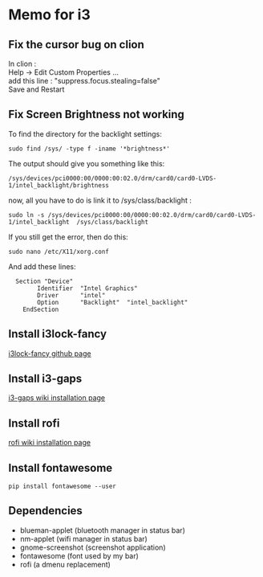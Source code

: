 # Memo for i3

## Fix the cursor bug on clion

In clion : <br>
    Help -> Edit Custom Properties ... <br>
    add this line : "suppress.focus.stealing=false" <br>
    Save and Restart <br>

## Fix Screen Brightness not working

To find the directory for the backlight settings: <br>
```shell
sudo find /sys/ -type f -iname '*brightness*'
```

The output should give you something like this: <br>
```shell
/sys/devices/pci0000:00/0000:00:02.0/drm/card0/card0-LVDS-1/intel_backlight/brightness
```
now, all you have to do is link it to /sys/class/backlight : <br>
```shell
sudo ln -s /sys/devices/pci0000:00/0000:00:02.0/drm/card0/card0-LVDS-1/intel_backlight  /sys/class/backlight
```
If you still get the error, then do this: <br>
```shell
sudo nano /etc/X11/xorg.conf
```
And add these lines: <br>
```
  Section "Device"
        Identifier  "Intel Graphics"
        Driver      "intel"
        Option      "Backlight"  "intel_backlight"
    EndSection
```

## Install i3lock-fancy

[i3lock-fancy github page](https://github.com/meskarune/i3lock-fancy)

## Install i3-gaps

[i3-gaps wiki installation page](https://github.com/Airblader/i3/wiki/Installation)

## Install rofi
[rofi wiki installation page](https://github.com/davatorium/rofi/blob/next/INSTALL.md)

## Install fontawesome
```
pip install fontawesome --user
```

## Dependencies

- blueman-applet (bluetooth manager in status bar)
- nm-applet (wifi manager in status bar)
- gnome-screenshot (screenshot application)
- fontawesome (font used by my bar)
- rofi (a dmenu replacement)
